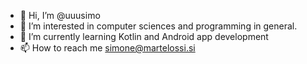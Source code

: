 - 👋 Hi, I’m @uuusimo
- 👀 I’m interested in computer sciences and programming in general.
- 🌱 I’m currently learning Kotlin and Android app development
- 📫 How to reach me simone@martelossi.si

<!---
uuusimo/uuusimo is a ✨ special ✨ repository because its `README.md` (this file) appears on your GitHub profile.
You can click the Preview link to take a look at your changes.
--->
